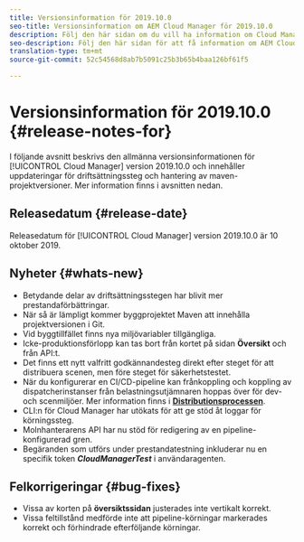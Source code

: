 ```yaml
---
title: Versionsinformation för 2019.10.0
seo-title: Versionsinformation om AEM Cloud Manager för 2019.10.0
description: Följ den här sidan om du vill ha information om Cloud Manager version 2019.10.0.
seo-description: Följ den här sidan för att få information om AEM Cloud Manager version 2019.10.0.
translation-type: tm+mt
source-git-commit: 52c54568d8ab7b5091c25b3b65b4baa126bf61f5

---
```


# Versionsinformation för 2019.10.0 {#release-notes-for}

I följande avsnitt beskrivs den allmänna versionsinformationen för [!UICONTROL Cloud Manager] version 2019.10.0 och innehåller uppdateringar för driftsättningssteg och hantering av maven-projektversioner.
Mer information finns i avsnitten nedan.

## Releasedatum {#release-date}

Releasedatum för [!UICONTROL Cloud Manager] version 2019.10.0 är 10 oktober 2019.

## Nyheter {#whats-new}

* Betydande delar av driftsättningsstegen har blivit mer prestandaförbättringar.
* När så är lämpligt kommer byggprojektet Maven att innehålla projektversionen i Git.
* Vid byggtillfället finns nya miljövariabler tillgängliga.
* Icke-produktionsförlopp kan tas bort från kortet på sidan **Översikt** och från API:t.
* Det finns ett nytt valfritt godkännandesteg direkt efter steget för att distribuera scenen, men före steget för säkerhetstestet.
* När du konfigurerar en CI/CD-pipeline kan frånkoppling och koppling av dispatcherinstanser från belastningsutjämnaren hoppas över för dev- och scenmiljöer.
Mer information finns i **[Distributionsprocessen](deploying-code.md#deployment-process)**.
* CLI:n för Cloud Manager har utökats för att ge stöd åt loggar för körningssteg.
* Molnhanterarens API har nu stöd för redigering av en pipeline-konfigurerad gren.
* Begäranden som utförs under prestandatestning inkluderar nu en specifik token ***CloudManagerTest*** i användaragenten.

## Felkorrigeringar {#bug-fixes}

* Vissa av korten på **översiktssidan** justerades inte vertikalt korrekt.
* Vissa feltillstånd medförde inte att pipeline-körningar markerades korrekt och förhindrade efterföljande körningar.
